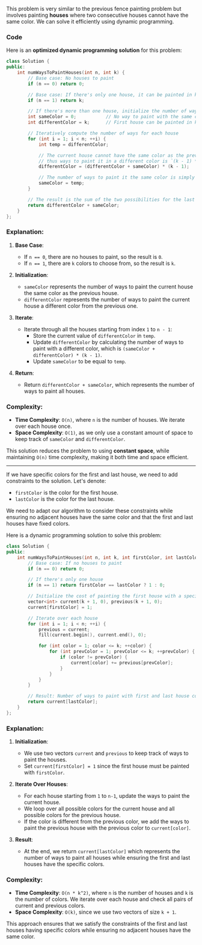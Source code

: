 <!-- It a mock on 01122024 -->

This problem is very similar to the previous fence painting problem but involves painting **houses** where two consecutive houses cannot have the same color. We can solve it efficiently using dynamic programming.

### Code

Here is an **optimized dynamic programming solution** for this problem:

```cpp
class Solution {
public:
    int numWaysToPaintHouses(int n, int k) {
        // Base case: No houses to paint
        if (n == 0) return 0;

        // Base case: If there's only one house, it can be painted in k ways
        if (n == 1) return k;

        // If there's more than one house, initialize the number of ways
        int sameColor = 0;           // No way to paint with the same color initially
        int differentColor = k;      // First house can be painted in k different colors

        // Iteratively compute the number of ways for each house
        for (int i = 1; i < n; ++i) {
            int temp = differentColor;

            // The current house cannot have the same color as the previous one, 
            // thus ways to paint it in a different color is `(k - 1) * (differentColor + sameColor)`
            differentColor = (differentColor + sameColor) * (k - 1);

            // The number of ways to paint it the same color is simply the previous value of `differentColor`
            sameColor = temp;
        }

        // The result is the sum of the two possibilities for the last house
        return differentColor + sameColor;
    }
};
```

### Explanation:

1. **Base Case**:
   - If `n == 0`, there are no houses to paint, so the result is `0`.
   - If `n == 1`, there are `k` colors to choose from, so the result is `k`.

2. **Initialization**:
   - `sameColor` represents the number of ways to paint the current house the same color as the previous house.
   - `differentColor` represents the number of ways to paint the current house a different color from the previous one.

3. **Iterate**:
   - Iterate through all the houses starting from index `1` to `n - 1`:
     - Store the current value of `differentColor` in `temp`.
     - Update `differentColor` by calculating the number of ways to paint with a different color, which is `(sameColor + differentColor) * (k - 1)`.
     - Update `sameColor` to be equal to `temp`.

4. **Return**:
   - Return `differentColor + sameColor`, which represents the number of ways to paint all houses.

### Complexity:

- **Time Complexity**: `O(n)`, where `n` is the number of houses. We iterate over each house once.
- **Space Complexity**: `O(1)`, as we only use a constant amount of space to keep track of `sameColor` and `differentColor`.

This solution reduces the problem to using **constant space**, while maintaining `O(n)` time complexity, making it both time and space efficient.

---

If we have specific colors for the first and last house, we need to add constraints to the solution. Let's denote:

- `firstColor` is the color for the first house.
- `lastColor` is the color for the last house.

We need to adapt our algorithm to consider these constraints while ensuring no adjacent houses have the same color and that the first and last houses have fixed colors.

Here is a dynamic programming solution to solve this problem:

```cpp
class Solution {
public:
    int numWaysToPaintHouses(int n, int k, int firstColor, int lastColor) {
        // Base case: If no houses to paint
        if (n == 0) return 0;

        // If there's only one house
        if (n == 1) return firstColor == lastColor ? 1 : 0;

        // Initialize the cost of painting the first house with a specific color
        vector<int> current(k + 1, 0), previous(k + 1, 0);
        current[firstColor] = 1;

        // Iterate over each house
        for (int i = 1; i < n; ++i) {
            previous = current;
            fill(current.begin(), current.end(), 0);

            for (int color = 1; color <= k; ++color) {
                for (int prevColor = 1; prevColor <= k; ++prevColor) {
                    if (color != prevColor) {
                        current[color] += previous[prevColor];
                    }
                }
            }
        }

        // Result: Number of ways to paint with first and last house colors specified
        return current[lastColor];
    }
};
```

### Explanation:

1. **Initialization**:
   - We use two vectors `current` and `previous` to keep track of ways to paint the houses.
   - Set `current[firstColor] = 1` since the first house must be painted with `firstColor`.

2. **Iterate Over Houses**:
   - For each house starting from `1` to `n-1`, update the ways to paint the current house.
   - We loop over all possible colors for the current house and all possible colors for the previous house.
   - If the color is different from the previous color, we add the ways to paint the previous house with the previous color to `current[color]`.

3. **Result**:
   - At the end, we return `current[lastColor]` which represents the number of ways to paint all houses while ensuring the first and last houses have the specific colors.

### Complexity:

- **Time Complexity**: `O(n * k^2)`, where `n` is the number of houses and `k` is the number of colors. We iterate over each house and check all pairs of current and previous colors.
- **Space Complexity**: `O(k)`, since we use two vectors of size `k + 1`.

This approach ensures that we satisfy the constraints of the first and last houses having specific colors while ensuring no adjacent houses have the same color.
